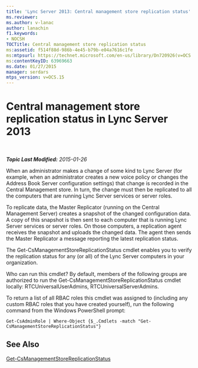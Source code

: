 ```yaml
---
title: 'Lync Server 2013: Central management store replication status'
ms.reviewer: 
ms.author: v-lanac
author: lanachin
f1.keywords:
- NOCSH
TOCTitle: Central management store replication status
ms:assetid: f514f88d-986b-4e45-b79b-e04a7616c1fe
ms:mtpsurl: https://technet.microsoft.com/en-us/library/Dn720926(v=OCS.15)
ms:contentKeyID: 63969663
ms.date: 01/27/2015
manager: serdars
mtps_version: v=OCS.15
---
```


<div data-xmlns="http://www.w3.org/1999/xhtml">

<div class="topic" data-xmlns="http://www.w3.org/1999/xhtml" data-msxsl="urn:schemas-microsoft-com:xslt" data-cs="https://msdn.microsoft.com/">

<div data-asp="https://msdn2.microsoft.com/asp">

# Central management store replication status in Lync Server 2013

</div>

<div id="mainSection">

<div id="mainBody">

<span> </span>

_**Topic Last Modified:** 2015-01-26_

When an administrator makes a change of some kind to Lync Server (for example, when an administrator creates a new voice policy or changes the Address Book Server configuration settings) that change is recorded in the Central Management store. In turn, the change must then be replicated to all the computers that are running Lync Server services or server roles.

To replicate data, the Master Replicator (running on the Central Management Server) creates a snapshot of the changed configuration data. A copy of this snapshot is then sent to each computer that is running Lync Server services or server roles. On those computers, a replication agent receives the snapshot and uploads the changed data. The agent then sends the Master Replicator a message reporting the latest replication status.

The Get-CsManagementStoreReplicationStatus cmdlet enables you to verify the replication status for any (or all) of the Lync Server computers in your organization.

Who can run this cmdlet? By default, members of the following groups are authorized to run the Get-CsManagementStoreReplicationStatus cmdlet locally: RTCUniversalUserAdmins, RTCUniversalServerAdmins.

To return a list of all RBAC roles this cmdlet was assigned to (including any custom RBAC roles that you have created yourself), run the following command from the Windows PowerShell prompt:

    Get-CsAdminRole | Where-Object {$_.Cmdlets -match "Get-CsManagementStoreReplicationStatus"}

<div>

## See Also


[Get-CsManagementStoreReplicationStatus](https://docs.microsoft.com/powershell/module/skype/Get-CsManagementStoreReplicationStatus)  
  

</div>

</div>

<span> </span>

</div>

</div>

</div>

